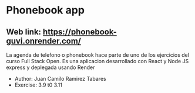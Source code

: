 # Phonebook app

## Web link: https://phonebook-guvi.onrender.com/

La agenda de telefono o phonebook hace parte de uno de los ejercicios del curso Full Stack Open.
Es una aplicacion desarrollado con React y Node JS express y deplegada usando Render


- Author: Juan Camilo Ramirez Tabares
- Exercise: 3.9 t0 3.11

